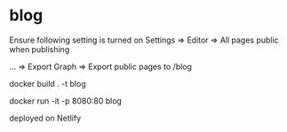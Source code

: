 # blog

Ensure following setting is turned on
	Settings => Editor => All pages public when publishing

... => Export Graph => Export public pages to /blog


docker build . -t blog

docker run -it -p 8080:80 blog

deployed on Netlify